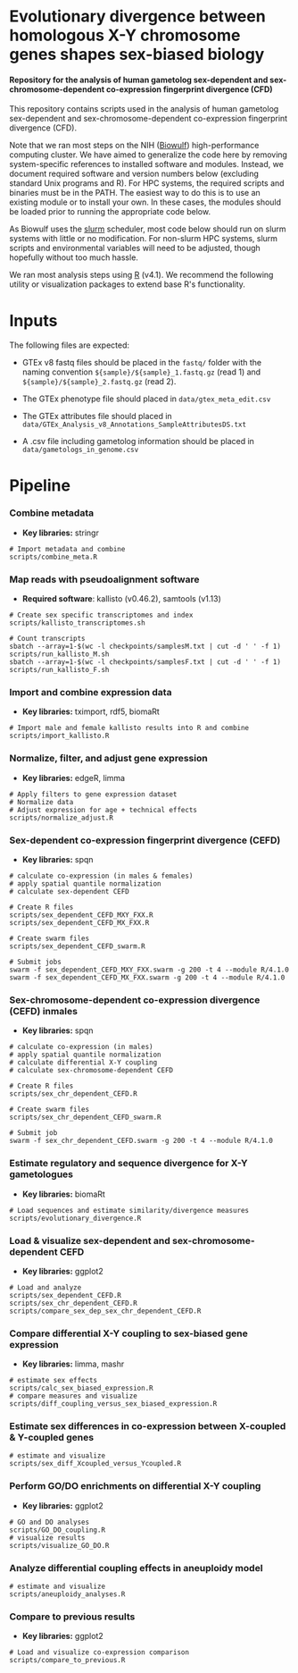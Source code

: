 # Evolutionary divergence between homologous X-Y chromosome genes shapes sex-biased biology

#### Repository for the analysis of human gametolog sex-dependent and sex-chromosome-dependent co-expression fingerprint divergence (CFD)

This repository contains scripts used in the analysis of human gametolog sex-dependent and sex-chromosome-dependent co-expression fingerprint divergence (CFD).

Note that we ran most steps on the NIH ([Biowulf](https://hpc.nih.gov/)) high-performance computing cluster. We have aimed to generalize the code here by removing system-specific references to installed software and modules. Instead, we document required software and version numbers below (excluding standard Unix programs and R). For HPC systems, the required scripts and binaries must be in the PATH. The easiest way to do this is to use an existing module or to install your own. In these cases, the modules should be loaded prior to running the appropriate code below.

As Biowulf uses the [slurm](https://slurm.schedmd.com/documentation.html) scheduler, most code below should run on slurm systems with little or no modification. For non-slurm HPC systems, slurm scripts and environmental variables will need to be adjusted, though hopefully without too much hassle.

We ran most analysis steps using [R](https://cran.r-project.org/) (v4.1). We recommend the following utility or visualization packages to extend base R's functionality.

# Inputs

The following files are expected:

* GTEx v8 fastq files should be placed in the ```fastq/``` folder with the naming convention ```${sample}/${sample}_1.fastq.gz``` (read 1) and ```${sample}/${sample}_2.fastq.gz``` (read 2).

* The GTEx phenotype file should placed in ```data/gtex_meta_edit.csv```

* The GTEx attributes file should placed in ```data/GTEx_Analysis_v8_Annotations_SampleAttributesDS.txt```

* A .csv file including gametolog information should be placed in ```data/gametologs_in_genome.csv```
  
# Pipeline
  
### Combine metadata

* **Key libraries:** stringr

```
# Import metadata and combine
scripts/combine_meta.R
```
### Map reads with pseudoalignment software

* **Required software**: kallisto (v0.46.2), samtools (v1.13)

```
# Create sex specific transcriptomes and index
scripts/kallisto_transcriptomes.sh

# Count transcripts
sbatch --array=1-$(wc -l checkpoints/samplesM.txt | cut -d ' ' -f 1) scripts/run_kallisto_M.sh
sbatch --array=1-$(wc -l checkpoints/samplesF.txt | cut -d ' ' -f 1) scripts/run_kallisto_F.sh
```

### Import and combine expression data

* **Key libraries:** tximport, rdf5, biomaRt

```
# Import male and female kallisto results into R and combine
scripts/import_kallisto.R
```

### Normalize, filter, and adjust gene expression

* **Key libraries:** edgeR, limma

```
# Apply filters to gene expression dataset
# Normalize data
# Adjust expression for age + technical effects
scripts/normalize_adjust.R
```

### Sex-dependent co-expression fingerprint divergence (CEFD)

* **Key libraries:** spqn

```
# calculate co-expression (in males & females)
# apply spatial quantile normalization
# calculate sex-dependent CEFD 

# Create R files
scripts/sex_dependent_CEFD_MXY_FXX.R
scripts/sex_dependent_CEFD_MX_FXX.R

# Create swarm files
scripts/sex_dependent_CEFD_swarm.R

# Submit jobs
swarm -f sex_dependent_CEFD_MXY_FXX.swarm -g 200 -t 4 --module R/4.1.0
swarm -f sex_dependent_CEFD_MX_FXX.swarm -g 200 -t 4 --module R/4.1.0

```

### Sex-chromosome-dependent co-expression divergence (CEFD) inmales

* **Key libraries:** spqn

```
# calculate co-expression (in males)
# apply spatial quantile normalization
# calculate differential X-Y coupling
# calculate sex-chromosome-dependent CEFD 

# Create R files
scripts/sex_chr_dependent_CEFD.R

# Create swarm files
scripts/sex_chr_dependent_CEFD_swarm.R

# Submit job
swarm -f sex_chr_dependent_CEFD.swarm -g 200 -t 4 --module R/4.1.0
```

### Estimate regulatory and sequence divergence for X-Y gametologues

* **Key libraries:** biomaRt

```
# Load sequences and estimate similarity/divergence measures
scripts/evolutionary_divergence.R
```

### Load & visualize sex-dependent and sex-chromosome-dependent CEFD 

* **Key libraries:** ggplot2

```
# Load and analyze
scripts/sex_dependent_CEFD.R
scripts/sex_chr_dependent_CEFD.R
scripts/compare_sex_dep_sex_chr_dependent_CEFD.R
```

### Compare differential X-Y coupling to sex-biased gene expression

* **Key libraries:** limma, mashr

```
# estimate sex effects
scripts/calc_sex_biased_expression.R
# compare measures and visualize
scripts/diff_coupling_versus_sex_biased_expression.R
```

### Estimate sex differences in co-expression between X-coupled & Y-coupled genes

```
# estimate and visualize
scripts/sex_diff_Xcoupled_versus_Ycoupled.R
```

### Perform GO/DO enrichments on differential X-Y coupling

* **Key libraries:** ggplot2

```
# GO and DO analyses
scripts/GO_DO_coupling.R
# visualize results
scripts/visualize_GO_DO.R
```

### Analyze differential coupling effects in aneuploidy model

```
# estimate and visualize
scripts/aneuploidy_analyses.R
```

### Compare to previous results 

* **Key libraries:** ggplot2

```
# Load and visualize co-expression comparison
scripts/compare_to_previous.R
```

